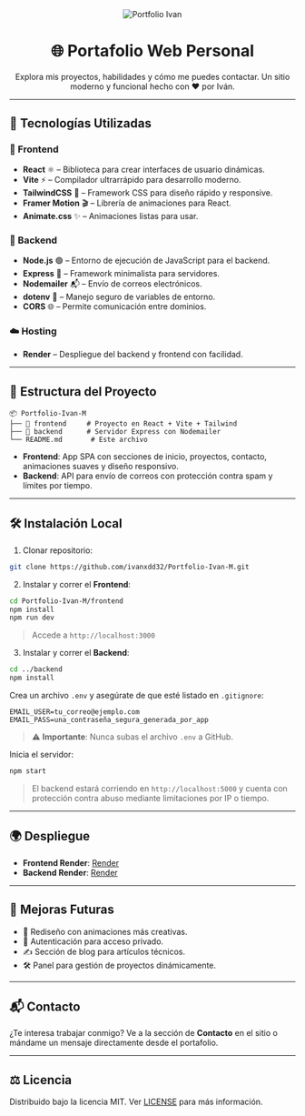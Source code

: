 
<div align="center">
  <img src="https://img.shields.io/badge/Portfolio-Iván-blueviolet?style=for-the-badge&logo=react" alt="Portfolio Ivan" />
  <h1>🌐 Portafolio Web Personal</h1>
  <p>Explora mis proyectos, habilidades y cómo me puedes contactar. Un sitio moderno y funcional hecho con ❤️ por Iván.</p>
</div>

---

## 🚀 Tecnologías Utilizadas

### 🎨 Frontend
- **React** ⚛️ – Biblioteca para crear interfaces de usuario dinámicas.
- **Vite** ⚡ – Compilador ultrarrápido para desarrollo moderno.
- **TailwindCSS** 💨 – Framework CSS para diseño rápido y responsive.
- **Framer Motion** 🎬 – Librería de animaciones para React.
- **Animate.css** ✨ – Animaciones listas para usar.

### 🔧 Backend
- **Node.js** 🟢 – Entorno de ejecución de JavaScript para el backend.
- **Express** 🚂 – Framework minimalista para servidores.
- **Nodemailer** 📬 – Envío de correos electrónicos.
- **dotenv** 🔐 – Manejo seguro de variables de entorno.
- **CORS** 🌐 – Permite comunicación entre dominios.

### ☁️ Hosting
- **Render** – Despliegue del backend y frontend con facilidad.

---

## 📁 Estructura del Proyecto

```
📦 Portfolio-Ivan-M
├── 📂 frontend     # Proyecto en React + Vite + Tailwind
├── 📂 backend      # Servidor Express con Nodemailer
└── README.md       # Este archivo
```

- **Frontend**: App SPA con secciones de inicio, proyectos, contacto, animaciones suaves y diseño responsivo.
- **Backend**: API para envío de correos con protección contra spam y límites por tiempo.

---

## 🛠️ Instalación Local

1. Clonar repositorio:

```bash
git clone https://github.com/ivanxdd32/Portfolio-Ivan-M.git
```

2. Instalar y correr el **Frontend**:

```bash
cd Portfolio-Ivan-M/frontend
npm install
npm run dev
```

> Accede a `http://localhost:3000`

3. Instalar y correr el **Backend**:

```bash
cd ../backend
npm install
```

Crea un archivo `.env` y asegúrate de que esté listado en `.gitignore`:

```env
EMAIL_USER=tu_correo@ejemplo.com
EMAIL_PASS=una_contraseña_segura_generada_por_app
```

> ⚠️ **Importante**: Nunca subas el archivo `.env` a GitHub.

Inicia el servidor:

```bash
npm start
```

> El backend estará corriendo en `http://localhost:5000` y cuenta con protección contra abuso mediante limitaciones por IP o tiempo.

---

## 🌍 Despliegue

- **Frontend Render**: [Render](https://portfolio-ivan-m.onrender.com)
- **Backend Render**: [Render](https://portfolio-ivan-m-bc.onrender.com)

---

## 📌 Mejoras Futuras

- 🌈 Rediseño con animaciones más creativas.
- 🔐 Autenticación para acceso privado.
- ✍️ Sección de blog para artículos técnicos.
- 🛠️ Panel para gestión de proyectos dinámicamente.

---

## 📬 Contacto

¿Te interesa trabajar conmigo? Ve a la sección de **Contacto** en el sitio o mándame un mensaje directamente desde el portafolio.

---

## ⚖️ Licencia

Distribuido bajo la licencia MIT. Ver [LICENSE](LICENSE) para más información.
